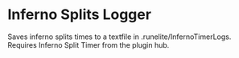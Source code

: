 # Inferno Splits Logger
Saves inferno splits times to a textfile in .runelite/InfernoTimerLogs. Requires Inferno Split Timer from the plugin hub.